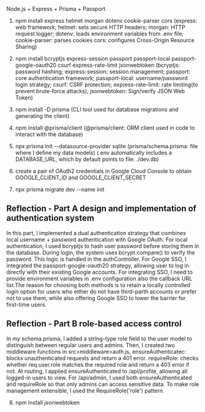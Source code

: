 Node.js + Express + Prisma + Passport

1. npm install express helmet morgan dotenv cookie-parser cors
   (express: web framework;
   helmet: sets secure HTTP headers;
   morgan: HTTP request logger;
   dotenv: loads environment variables from .env file;
   cookie-parser: parses cookies
   cors: configures Cross-Origin Resource Sharing)

2. npm install bcryptjs express-session passport passport-local passport-google-oauth20 csurf express-rate-limit jsonwebtoken
   (bcryptjs: password hashing;
   express-session: session management;
   passport: core authentication framework;
   passport-local: username/password login strategy;
   csurf: CSRF protection;
   express-rate-limit: rate limiting(to prevent brute-force attacks);
   jsonwebtoken: Sign/verify JSON Web Token)

3. npm install -D prisma
   (CLI tool used for database migrations and generating the client)

4. npm install @prisma/client
   (@prisma/client: ORM client used in code to interact with the database)

5. npx prisma init --datasource-provider sqlite
   (prisma/schema.prisma: file where I define my data models)
   (.env automatically includes a DATABASE_URL, which by default points to file: ./dev.db)

6. create a pair of OAuth2 credentials in Google Cloud Console to obtain GOOGLE_CLIENT_ID and GOOGLE_CLIENT_SECRET

7. npx prisma migrate dev --name init

## Reflection - Part A design and implementation of authentication system

In this part, I implemented a dual authentication strategy that combines local username + password authentication with Google OAuth. For local authentication, I used bcryptjs to hash user password before storing them in the database. During login, the system uses bcrypt.compare() to verify the password. This logic is handled in the authController. For Google SSO, I integrated the passport-google-oauth20 strategy, allowing user to log in directly with their existing Google accounts. For integrating SSO, I need to provide environment variables in .env configuration also the callback URL list.The reason for choosing both methods is to retain a locally controlled login option for users who either do not have third-parth accounts or prefer not to use them, while also offering Google SSO to lower the barrier for first-time users.

## Reflection - Part B role-based access control

In my schema.prisma, I added a string-type role field to the user model to distinguish between regular users and admins. Then, I created two middleware functions in src>middleware>auth.js, ensureAuthenticatec: blocks unauthenticated requests and return a 401 error. requireRole: checks whether req.user.role matches the required role and return a 403 error if not.
At routing, I applied ensureAuthenticated to /api/profile, allowing all logged-in users to view. For /api/admiin, I used both ensureAuthenticated and requireRole so that only admins can access sensitive data. To make role management extensible, I used the RequireRole('role') pattern.

8. npm install jsonwebtoken
